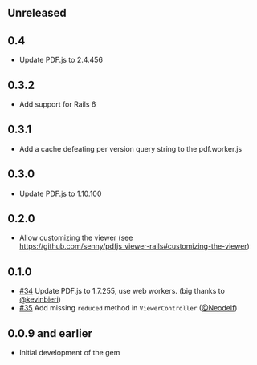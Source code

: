 ## Unreleased

## 0.4

- Update PDF.js to 2.4.456

## 0.3.2

- Add support for Rails 6

## 0.3.1

- Add a cache defeating per version query string to the pdf.worker.js

## 0.3.0

- Update PDF.js to 1.10.100

## 0.2.0

- Allow customizing the viewer (see https://github.com/senny/pdfjs_viewer-rails#customizing-the-viewer)

## 0.1.0

- [#34](https://github.com/senny/pdfjs_viewer-rails/pull/34) Update PDF.js to 1.7.255, use web workers. (big thanks to [@kevinbieri](https://github.com/kevinbieri))
- [#35](https://github.com/senny/pdfjs_viewer-rails/pull/35) Add missing `reduced` method in `ViewerController` ([@Neodelf](https://github.com/Neodelf))

## 0.0.9 and earlier

- Initial development of the gem
